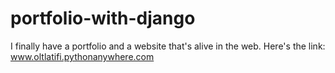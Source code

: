 # portfolio-with-django
I finally have a portfolio and a website that's alive in the web. Here's the link: www.oltlatifi.pythonanywhere.com
